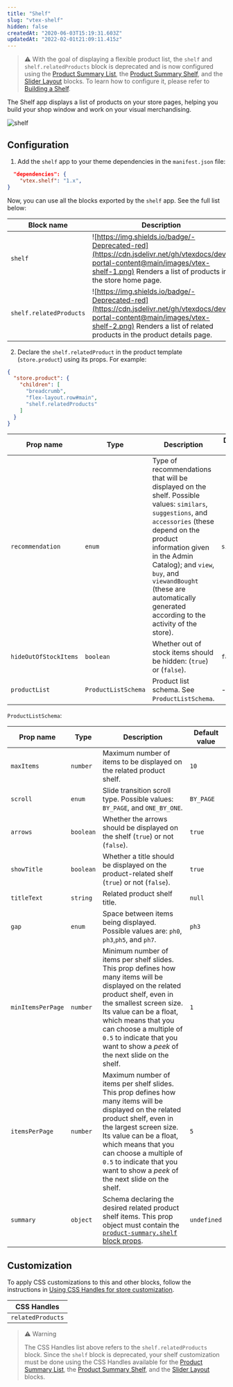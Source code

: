 ```yaml
---
title: "Shelf"
slug: "vtex-shelf"
hidden: false
createdAt: "2020-06-03T15:19:31.603Z"
updatedAt: "2022-02-01t21:09:11.415z"
---
```


> ⚠️ With the goal of displaying a flexible product list, the `shelf` and `shelf.relatedProducts` block is deprecated and is now configured using the [Product Summary List](https://developers.vtex.com/docs/guides/vtex-product-summary-productsummarylist), the [Product Summary Shelf](https://developers.vtex.com/docs/guides/vtex-product-summary), and the [Slider Layout](https://developers.vtex.com/docs/guides/vtex-slider-layout) blocks. To learn how to configure it, please refer to [Building a Shelf](https://developers.vtex.com/docs/guides/vtex-io-documentation-building-a-shelf).

The Shelf app displays a list of products on your store pages, helping you build your shop window and work on your visual merchandising.

![shelf](https://cdn.jsdelivr.net/gh/vtexdocs/dev-portal-content@main/images/vtex-shelf-0.png)

## Configuration

1. Add the `shelf` app to your theme dependencies in the `manifest.json` file:

```json
  "dependencies": {
    "vtex.shelf": "1.x",
}
```

Now, you can use all the blocks exported by the `shelf` app. See the full list below:

| Block name              | Description                                                                                                                                                                                           |
| ----------------------- | ----------------------------------------------------------------------------------------------------------------------------------------------------------------------------------------------------- |
| `shelf`                 | ![https://img.shields.io/badge/-Deprecated-red](https://cdn.jsdelivr.net/gh/vtexdocs/dev-portal-content@main/images/vtex-shelf-1.png) Renders a list of products in the store home page.              |
| `shelf.relatedProducts` | ![https://img.shields.io/badge/-Deprecated-red](https://cdn.jsdelivr.net/gh/vtexdocs/dev-portal-content@main/images/vtex-shelf-2.png) Renders a list of related products in the product details page. |

2. Declare the `shelf.relatedProduct` in the product template (`store.product`) using its props. For example:

```json
{
  "store.product": {
    "children": [
      "breadcrumb",
      "flex-layout.row#main",
      "shelf.relatedProducts"
    ]
  }
}
```

| Prop name             | Type                | Description                                                                                                                                                                                                                                                                                                         | Default value |
| --------------------- | ------------------- | ------------------------------------------------------------------------------------------------------------------------------------------------------------------------------------------------------------------------------------------------------------------------------------------------------------------- | ------------- |
| `recommendation`      | `enum`              | Type of recommendations that will be displayed on the shelf. Possible values: `similars`, `suggestions`, and `accessories` (these depend on the product information given in the Admin Catalog); and `view`, `buy`, and `viewandBought` (these are automatically generated according to the activity of the store). | `similars`    |
| `hideOutOfStockItems` | `boolean`           | Whether out of stock items should be hidden: (`true`) or (`false`).                                                                                                                                                                                                                                                 | `false`       |
| `productList`         | `ProductListSchema` | Product list schema. See `ProductListSchema`.                                                                                                                                                                                                                                                                       | -             |

`ProductListSchema`:

| Prop name         | Type      | Description                                                                                                                                                                                                                                                                                                           | Default value |
| ----------------- | --------- | --------------------------------------------------------------------------------------------------------------------------------------------------------------------------------------------------------------------------------------------------------------------------------------------------------------------- | ------------- |
| `maxItems`        | `number`  | Maximum number of items to be displayed on the related product shelf.                                                                                                                                                                                                                                                 | `10`          |
| `scroll`          | `enum`    | Slide transition scroll type. Possible values: `BY_PAGE`, and `ONE_BY_ONE`.                                                                                                                                                                                                                                           | `BY_PAGE`     |
| `arrows`          | `boolean` | Whether the arrows should be displayed on the shelf (`true`) or not (`false`).                                                                                                                                                                                                                                        | `true`        |
| `showTitle`       | `boolean` | Whether a title should be displayed on the product-related shelf (`true`) or not (`false`).                                                                                                                                                                                                                           | `true`        |
| `titleText`       | `string`  | Related product shelf title.                                                                                                                                                                                                                                                                                          | `null`        |
| `gap`             | `enum`    | Space between items being displayed. Possible values are: `ph0`, `ph3`,`ph5`, and `ph7`.                                                                                                                                                                                                                              | `ph3`         |
| `minItemsPerPage` | `number`  | Minimum number of items per shelf slides. This prop defines how many items will be displayed on the related product shelf, even in the smallest screen size. Its value can be a float, which means that you can choose a multiple of `0.5` to indicate that you want to show a *peek* of the next slide on the shelf. | `1`           |
| `itemsPerPage`    | `number`  | Maximum number of items per shelf slides. This prop defines how many items will be displayed on the related product shelf, even in the largest screen size. Its value can be a float, which means that you can choose a multiple of `0.5` to indicate that you want to show a *peek* of the next slide on the shelf.  | `5`           |
| `summary`         | `object`  | Schema declaring the desired related product shelf items. This prop object must contain the [`product-summary.shelf` block props](https://developers.vtex.com/docs/guides/vtex-product-summary#configuration).                                                                                                        | `undefined`   |

## Customization

To apply CSS customizations to this and other blocks, follow the instructions in [Using CSS Handles for store customization](https://developers.vtex.com/docs/guides/vtex-io-documentation-using-css-handles-for-store-customization).

| CSS Handles       |
| ----------------- |
| `relatedProducts` |
> ⚠️ Warning
> 
> The CSS Handles list above refers to the `shelf.relatedProducts` block. Since the `shelf` block is deprecated, your shelf customization must be done using the CSS Handles available for the [Product Summary List](https://developers.vtex.com/docs/guides/vtex-product-summary-productsummarylist), the [Product Summary Shelf](https://developers.vtex.com/docs/guides/vtex-product-summary), and the [Slider Layout](https://developers.vtex.com/docs/guides/vtex-slider-layout) blocks.
